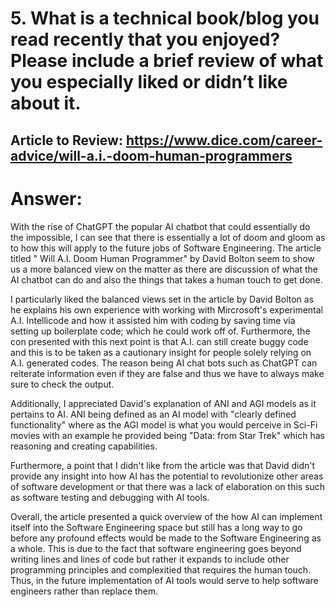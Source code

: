 # 5. What is a technical book/blog you read recently that you enjoyed? Please include a brief review of what you especially liked or didn’t like about it.

## Article to Review: https://www.dice.com/career-advice/will-a.i.-doom-human-programmers

# Answer:
With the rise of ChatGPT the popular AI chatbot that could essentially do the impossible, I can see that there is essentially a lot of doom and gloom as to how this will apply to the future jobs of Software Engineering. The article titled " Will A.I. Doom Human Programmer" by David Bolton seem to show us a more balanced view on the matter as there are discussion of what the AI chatbot can do and also the things that takes a human touch to get done. 

I particularly liked the balanced views set in the article by David Bolton as he explains his own experience with working with Mircrosoft's experimental A.I. Intellicode and how it assisted him with coding by saving time via setting up boilerplate code; which he could work off of. Furthermore, the con presented with this next point is that A.I. can still create buggy code and this is to be taken as a cautionary insight for people solely relying on A.I. generated codes. The reason being AI chat bots such as ChatGPT can reiterate information even if they are false and thus we have to always make sure to check the output.

Additionally, I appreciated David's explanation of ANI and AGI models as it pertains to AI. ANI being defined as an AI model with "clearly defined functionality" where as the AGI model is what you would perceive in Sci-Fi movies with an example he provided being "Data: from Star Trek" which has reasoning and creating capabilities.

Furthermore, a point that I didn't like from the article was that David didn't provide any insight into how AI has the potential to revolutionize other areas of software development or that there was a lack of elaboration on this such as software testing and debugging with AI tools. 

Overall, the article presented a quick overview of the how AI can implement itself into the Software Engineering space but still has a long way to go before any profound effects would be made to the Software Engineering as a whole. This is due to the fact that software engineering goes beyond writing lines and lines of code but rather it expands to include other programming principles and complexitied that requires the human touch. Thus, in the future implementation of AI tools would serve to help software engineers rather than replace them. 
